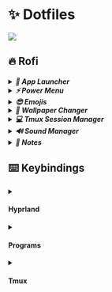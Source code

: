 # ✨ Dotfiles
![](https://github.com/Axenide/Dotfiles/assets/66109459/bee2f254-2ed9-4d78-9c33-85a34fbce07e)
## 🔥 Rofi

<h5>
<details>
  <summary>🚀 App Launcher</summary>
  <img src="https://github.com/Axenide/Dotfiles/assets/66109459/21526780-7475-4602-879c-a41068a9ba97">
</details>

<details>
  <summary>⚡ Power Menu</summary>
  <img src="https://github.com/Axenide/Dotfiles/assets/66109459/686ca869-9db2-46ce-88de-a241fd084ac9">
</details>

<details>
  <summary>😎 Emojis</summary>
  <img src="https://github.com/Axenide/Dotfiles/assets/66109459/829217a1-451d-4c33-b051-f7714b100245">
</details>

<details>
  <summary>🎨 Wallpaper Changer</summary>
  <img src="https://github.com/Axenide/Dotfiles/assets/66109459/85ac16a4-8ec8-4f59-a197-49e2c3ea91d8">
</details>

<details>
  <summary>💻 Tmux Session Manager</summary>
  <img src="https://github.com/Axenide/Dotfiles/assets/66109459/df531fce-184a-4b80-82d0-2e7da3e7f0dc">
</details>

<details>
  <summary>🔊 Sound Manager</summary>
  <img src="https://github.com/Axenide/Dotfiles/assets/66109459/3cbbdba4-8036-463c-8553-dfc3b1ffab69">
</details>

<details>
  <summary>📝 Notes</summary>
  <img src="https://github.com/Axenide/Dotfiles/assets/66109459/3d0b78aa-9f5a-416e-b3fe-f65ca28c9dca">
</details>
</h5>

## ⌨️ Keybindings

<details>
<summary><h4>Hyprland</h4></summary>

| Keys                                         | Action                          |
|---------------------------------------------:|:--------------------------------|
| `SUPER + C`                                  | Close window                    |
| `SUPER + SHIFT + Escape`                     | Exit Hyprland                   |
| `SUPER + B`                                  | Hide Waybar                     |
| `SUPER + ALT + B`                            | Restart Waybar                  |
| `SUPER + Space`                              | Toggle tiled/floating           |
| `SUPER + P`                                  | Toggle pseudo-tiling            |
| `SUPER + D`                                  | Toggle split                    |
| `SUPER + F`                                  | Fullscreen                      |
| `SUPER + SHIFT + F`                          | Fake Fullscreen                 |
| `SUPER + ALT + F`                            | Maximize                        |
| `SUPER + Y`                                  | Pin window                      |
| `SUPER + G`                                  | Center window                   |
| `SUPER + Arrows or H,J,K,L`                  | Move window focus               |
| `SUPER + SHIFT + Arrows or H,J,K,L`          | Move tiled window               |
| `SUPER + CONTROL + Arrows or H,J,K,L`        | Resize window                   |
| `SUPER + ALT + Arrows or H,J,K,L`            | Move floating window            |
| `SUPER + [1-9][0]`                           | Change workspace [1-10]         |
| `SUPER + SHIFT + [1-9][0]`                   | Move window to workspace [1-10] |
| `SUPER + Z`                                  | Go to previous workspace        |
| `SUPER + SHIFT + Z`<br>`SUPER + Scroll Down` | Go to previous active workspace |
| `SUPER + X`                                  | Go to next workspace            |
| `SUPER + SHIFT + X`<br>`SUPER + Scroll Up`   | Go to next active workspace     |
| `SUPER + Left Click`                         | Drag window                     |
| `SUPER + Right Click`                        | Drag resize window              |

</details>

<details>
<summary><h4>Programs</h4></summary>

| Keys                                         | Action                          |
|---------------------------------------------:|:--------------------------------|
| `SUPER + RETURN`                             | Open Kitty terminal             |
| `SUPER + SHIFT + RETURN`                     | Open floating Kitty terminal    |
| `SUPER + ALT + RETURN`                       | Open Kitty with slurp           |
| `SUPER + T`                                  | Tmux Session Manager            |
| `SUPER + E`                                  | File explorer                   |
| `SUPER + SHIFT + E`                          | Floating file explorer          |
| `SUPER + W`                                  | Firefox                         |
| `SUPER + SHIFT + W`                          | Private Firefox                 |
| `SUPER + R`                                  | App Launcher                    |
| `SUPER + Escape`                             | Powermenu                       |
| `SUPER + .`                                  | Emojis                          |
| `SUPER + ,`                                  | Wallpaper Selector              |
| `SUPER + V`                                  | Sound Manager                   |
| `SUPER + N`                                  | Notes                           |
| `Print`                                      | Save and copy screenshot        |
| `SHIFT + Print`                              | Copy screenshot                 |
| `SUPER + S`                                  | Save and copy area screenshot   |
| `SUPER + SHIFT + S`                          | Copy area screenshot            |

</details>

<details>
<summary><h4>Tmux</h4></summary>

*PREFIX is set to `CTRL + Space`.*
| Keys                | Action                          |
|--------------------:|:--------------------------------|
| `PREFIX + c`        | Create window                   |
| `SHIFT + ALT + H,L` | Navigate windows                |
| `PREFIX + [1-9]`    | Change to window from 1 to 9    |
| `PREFIX + &`        | Kill window                     |
| `PREFIX + /`        | Vertical split                  |
| `PREFIX + -`        | Horizontal split                |
| `CTRL + H,J,K,L`    | Navigate panes                  |
| `PREFIX + { or }`   | Swap pane position              |
| `PREFIX + q`        | Go to pane pressing a number    |
| `PREFIX + x`        | Kill pane                       |
| `PREFIX + s`        | List sessions                   |
| `PREFIX + w`        | List windows                    |
| `PREFIX + [`        | Yank mode (copy)                |
| `v`                 | Start selection                 |
| `CTRL + v`          | Toggle rectangle/line selection |
| `y`                 | Yank selection                  |

</details>
